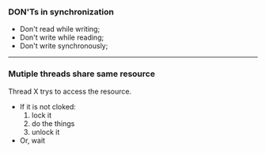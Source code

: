### DON'Ts in synchronization
* Don't read while writing;
* Don't write while reading;
* Don't write synchronously;

---

### Mutiple threads share same resource
Thread X trys to access the resource.
* If it is not cloked:
  1. lock it  
  2. do the things  
  3. unlock it  
* Or, wait
